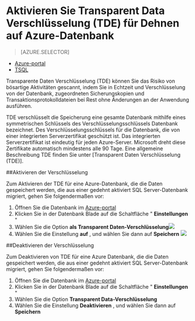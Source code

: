 <properties
   pageTitle="Aktivieren Sie die Daten als Transparent Verschlüsselung (TDE) für Dehnen SQL Server-Datenbank auf Azure | Microsoft Azure"
   description="Aktivieren Sie die Daten als Transparent Verschlüsselung (TDE) für Dehnen SQL Server-Datenbank auf Azure"
   services="sql-server-stretch-database"
   documentationCenter=""
   authors="douglaslMS"
   manager="barbkess"
   editor=""/>

<tags
   ms.service="sql-server-stretch-database"
   ms.workload="data-management"
   ms.tgt_pltfrm="na"
   ms.devlang="na"
   ms.topic="article"
   ms.date="06/14/2016"
   ms.author="douglaslMS"/>

# <a name="enable-transparent-data-encryption-tde-for-stretch-database-on-azure"></a>Aktivieren Sie Transparent Data Verschlüsselung (TDE) für Dehnen auf Azure-Datenbank
> [AZURE.SELECTOR]
- [Azure-portal](sql-server-stretch-database-encryption-tde.md)
- [TSQL](sql-server-stretch-database-tde-tsql.md)

Transparente Daten Verschlüsselung (TDE) können Sie das Risiko von bösartige Aktivitäten gescannt, indem Sie in Echtzeit und Verschlüsselung von der Datenbank, zugeordneten Sicherungskopien und Transaktionsprotokolldateien bei Rest ohne Änderungen an der Anwendung ausführen.

TDE verschlüsselt die Speicherung eine gesamte Datenbank mithilfe eines symmetrischen Schlüssels des Verschlüsselungsschlüssels Datenbank bezeichnet. Des Verschlüsselungsschlüssels für die Datenbank, die von einer integrierten Serverzertifikat geschützt ist. Das integrierten Serverzertifikat ist eindeutig für jeden Azure-Server. Microsoft dreht diese Zertifikate automatisch mindestens alle 90 Tage. Eine allgemeine Beschreibung TDE finden Sie unter [Transparent Daten Verschlüsselung (TDE)].

##<a name="enabling-encryption"></a>Aktivieren der Verschlüsselung

Zum Aktivieren der TDE für eine Azure-Datenbank, die die Daten gespeichert werden, die aus einer gedehnt aktiviert SQL Server-Datenbank migriert, gehen Sie folgendermaßen vor:

1. Öffnen Sie die Datenbank im [Azure-portal](https://portal.azure.com)
2. Klicken Sie in der Datenbank Blade auf die Schaltfläche " **Einstellungen** "
3. Wählen Sie die Option **als Transparent Daten-Verschlüsselung**![][1]
4. Wählen Sie die Einstellung **auf** , und wählen Sie dann auf **Speichern**
![][2]


##<a name="disabling-encryption"></a>Deaktivieren der Verschlüsselung

Zum Deaktivieren von TDE für eine Azure Datenbank, die die Daten gespeichert werden, die aus einer gedehnt aktiviert SQL Server-Datenbank migriert, gehen Sie folgendermaßen vor:

1. Öffnen Sie die Datenbank im [Azure-portal](https://portal.azure.com)
2. Klicken Sie in der Datenbank Blade auf die Schaltfläche " **Einstellungen** "
3. Wählen Sie die Option **Transparent Data-Verschlüsselung**
4. Wählen Sie die Einstellung **Deaktivieren** , und wählen Sie dann auf **Speichern**




<!--Anchors-->
[Transparent Data Verschlüsselung (TDE)]: https://msdn.microsoft.com/library/bb934049.aspx


<!--Image references-->
[1]: ./media/sql-server-stretch-database-encryption-tde/stretchtde1.png
[2]: ./media/sql-server-stretch-database-encryption-tde/stretchtde2.png


<!--Link references-->
